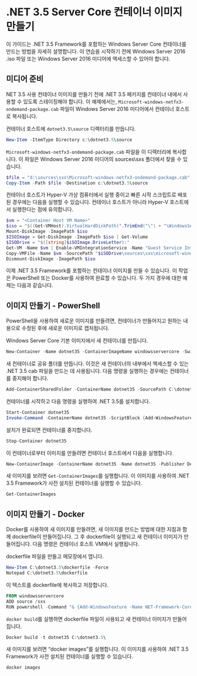 



# .NET 3.5 Server Core 컨테이너 이미지 만들기

이 가이드는 .NET 3.5 Framework를 포함하는 Windows Server Core 컨테이너를 만드는 방법을 자세히 설명합니다. 이 연습을 시작하기 전에 Windows Server 2016 .iso 파일 또는 Windows Server 2016 미디어에 액세스할 수 있어야 합니다.

## 미디어 준비

NET 3.5 사용 컨테이너 이미지를 만들기 전에 .NET 3.5 패키지를 컨테이너 내에서 사용할 수 있도록 스테이징해야 합니다. 이 예제에서는, `Microsoft-windows-netfx3-ondemand-package.cab` 파일이 Windows Server 2016 미디어에서 컨테이너 호스트로 복사됩니다.

컨테이너 호스트에 `dotnet3.5\source` 디렉터리를 만듭니다.

```powershell
New-Item -ItemType Directory c:\dotnet3.5\source
```

`Microsoft-windows-netfx3-ondemand-package.cab` 파일을 이 디렉터리에 복사합니다. 이 파일은 Windows Server 2016 미디어의 sources\sxs 폴더에서 찾을 수 있습니다.

```powershell
$file = "d:\sources\sxs\Microsoft-windows-netfx3-ondemand-package.cab"
Copy-Item -Path $file -Destination c:\dotnet3.5\source
```

컨테이너 호스트가 Hyper-V 가상 컴퓨터에서 실행 중이고 빠른 시작 스크립트로 배포된 경우에는 다음을 실행할 수 있습니다. 컨테이너 호스트가 아니라 Hyper-V 호스트에서 실행한다는 점에 유의합니다.

```powershell
$vm = "<Container Host VM Name>"
$iso = "$((Get-VMHost).VirtualHardDiskPath)".TrimEnd("\") + "\WindowsServerTP4.iso"
Mount-DiskImage -ImagePath $iso
$ISOImage = Get-DiskImage -ImagePath $iso | Get-Volume
$ISODrive = "$([string]$iSOImage.DriveLetter):"
Get-VM -Name $vm | Enable-VMIntegrationService -Name "Guest Service Interface"
Copy-VMFile -Name $vm -SourcePath "$iSODrive\sources\sxs\microsoft-windows-netfx3-ondemand-package.cab" -DestinationPath "c:\dotnet3.5\source\microsoft-windows-netfx3-ondemand-package.cab" -FileSource Host -CreateFullPath
Dismount-DiskImage -ImagePath $iso
```

이제 .NET 3.5 Framework를 포함하는 컨테이너 이미지를 만들 수 있습니다. 이 작업은 PowerShell 또는 Docker를 사용하여 완료할 수 있습니다. 두 가지 경우에 대한 예제는 다음과 같습니다.

## 이미지 만들기 - PowerShell

PowerShell을 사용하여 새로운 이미지를 만들려면, 컨테이너가 만들어지고 원하는 내용으로 수정된 후에 새로운 이미지로 캡처됩니다.

Windows Server Core 기본 이미지에서 새 컨테이너를 만듭니다.

```powershell
New-Container -Name dotnet35 -ContainerImageName windowsservercore -SwitchName “Virtual Switch”
```

새 컨테이너로 공유 폴더를 만듭니다. 이것은 새 컨테이너의 내부에서 액세스할 수 있는 .NET 3.5 cab 파일을 만드는 데 사용됩니다. 다음 명령을 실행하는 경우에는 컨테이너를 중지해야 합니다.

```powershell
Add-ContainerSharedFolder -ContainerName dotnet35 -SourcePath C:\dotnet3.5\source -DestinationPath c:\sxs
```

컨테이너를 시작하고 다음 명령을 실행하여 .NET 3.5를 설치합니다.

```powershell
Start-Container dotnet35
Invoke-Command -ContainerName dotnet35 -ScriptBlock {Add-WindowsFeature -Name NET-Framework-Core -Source c:\sxs} -RunAsAdministrator
```

설치가 완료되면 컨테이너를 중지합니다.

```powershell
Stop-Container dotnet35
```

이 컨테이너로부터 이미지를 만들려면 컨테이너 호스트에서 다음을 실행합니다.

```powershell
New-ContainerImage -ContainerName dotnet35 -Name dotnet35 -Publisher Demo -Version 1.0
```

새 이미지를 보려면 `Get-ContainerImages`를 실행합니다. 이 이미지를 사용하여 .NET 3.5 Framework가 사전 설치된 컨테이너를 실행할 수 있습니다.

```powershell
Get-ContainerImages
```

## 이미지 만들기 - Docker

Docker를 사용하여 새 이미지를 만들려면, 새 이미지를 만드는 방법에 대한 지침과 함께 dockerfile이 만들어집니다. 그 후 dockerfile이 실행되고 새 컨테이너 이미지가 만들어집니다. 다음 명령은 컨테이너 호스트 VM에서 실행됩니다.

dockerfile 파일을 만들고 메모장에서 엽니다.

```powershell
New-Item C:\dotnet3.5\dockerfile -Force
Notepad C:\dotnet3.5\dockerfile
```

이 텍스트를 dockerfile에 복사하고 저장합니다.

```powershell
FROM windowsservercore
ADD source /sxs
RUN powershell -Command "& {Add-WindowsFeature -Name NET-Framework-Core -Source c:\sxs}"
```

`docker build`를 실행하면 dockerfile 파일이 사용되고 새 컨테이너 이미지가 만들어집니다.

```powershell
Docker build -t dotnet35 C:\dotnet3.5\
```

새 이미지를 보려면 “docker images”를 실행합니다. 이 이미지를 사용하여 .NET 3.5 Framework가 사전 설치된 컨테이너를 실행할 수 있습니다.

```powershell
docker images
```




<!--HONumber=Feb16_HO4-->
